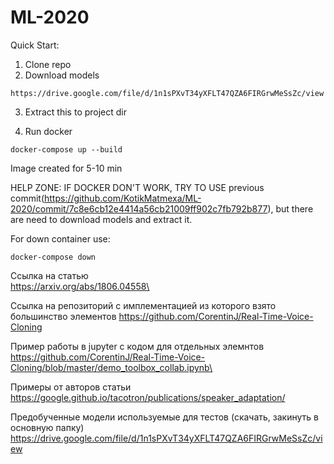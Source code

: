 # ML-2020

Quick Start:

1. Clone repo
2. Download models
```
https://drive.google.com/file/d/1n1sPXvT34yXFLT47QZA6FIRGrwMeSsZc/view
```
3. Extract this to project dir

4. Run docker
```
docker-compose up --build
```
Image created for 5-10 min

HELP ZONE: 
IF DOCKER DON'T WORK, TRY TO USE previous commit(https://github.com/KotikMatmexa/ML-2020/commit/7c8e6cb12e4414a56cb21009ff902c7fb792b877), but there are need to download models and extract it.

For down container use:
```
docker-compose down
```

Ссылка на статью\
https://arxiv.org/abs/1806.04558\

Ссылка на репозиторий с имплементацией из которого взято большинство элементов
https://github.com/CorentinJ/Real-Time-Voice-Cloning


Пример работы в jupyter c кодом для отдельных элемнтов\
https://github.com/CorentinJ/Real-Time-Voice-Cloning/blob/master/demo_toolbox_collab.ipynb\


Примеры от авторов статьи\
https://google.github.io/tacotron/publications/speaker_adaptation/

Предобученные модели используемые для тестов (скачать, закинуть в основную папку)\
https://drive.google.com/file/d/1n1sPXvT34yXFLT47QZA6FIRGrwMeSsZc/view
